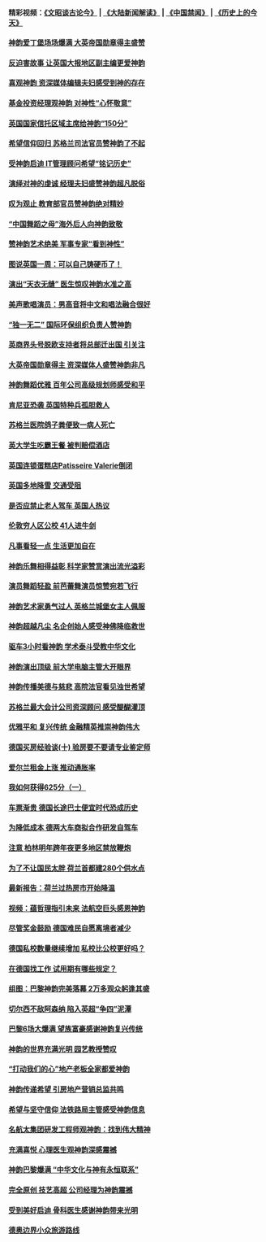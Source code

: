 #### 精彩视频：[《文昭谈古论今》](https://github.com/gfw-breaker/wenzhao/blob/master/README.md?t=01261530) | [《大陆新闻解读》](https://github.com/gfw-breaker/ntdtv-comedy/blob/master/README.md?t=01261530) | [《中国禁闻》](https://github.com/gfw-breaker/ntdtv-news/blob/master/README.md?t=01261530) | [《历史上的今天》](https://github.com/gfw-breaker/today-in-history/blob/master/README.md?t=01261530) 

#### [神韵爱丁堡场场爆满 大英帝国勋章得主盛赞](../pages/nsc974/n11003114.md?t=01261530) 

#### [反迫害故事 让英国大报地区副主编更爱神韵](../pages/nsc974/n11003184.md?t=01261530) 

#### [喜观神韵 资深媒体编辑夫妇感受到神的存在](../pages/nsc974/n11003116.md?t=01261530) 

#### [基金投资经理观神韵 对神性“心怀敬意”](../pages/nsc974/n11003069.md?t=01261530) 

#### [英国国家信托区域主席给神韵“150分”](../pages/nsc974/n11003048.md?t=01261530) 

#### [希望信仰回归 苏格兰司法官员赞神韵了不起](../pages/nsc974/n11003060.md?t=01261530) 

#### [受神韵启迪 IT管理顾问希望“铭记历史”](../pages/nsc974/n11003055.md?t=01261530) 

#### [演绎对神的虔诚 经理夫妇盛赞神韵超凡脱俗](../pages/nsc974/n11003014.md?t=01261530) 

#### [叹为观止 教育部官员赞神韵绝对精妙](../pages/nsc974/n11003000.md?t=01261530) 

#### [“中国舞蹈之母”海外后人向神韵致敬](../pages/nsc974/n11002983.md?t=01261530) 

#### [赞神韵艺术绝美 军事专家“看到神性”](../pages/nsc974/n11002960.md?t=01261530) 

#### [图说英国一周：可以自己铸硬币了！](../pages/nsc974/n11002835.md?t=01261530) 

#### [演出“天衣无缝” 医生惊叹神韵水准之高](../pages/nsc974/n11002806.md?t=01261530) 

#### [美声歌唱演员：男高音将中文和唱法融合很好](../pages/nsc974/n11002784.md?t=01261530) 

#### [“独一无二” 国际环保组织负责人赞神韵](../pages/nsc974/n11002679.md?t=01261530) 

#### [英商界头号脱欧支持者将总部迁出国 引关注](../pages/nsc974/n11002435.md?t=01261530) 

#### [大英帝国勋章得主 资深媒体人盛赞神韵非凡](../pages/nsc974/n11002544.md?t=01261530) 

#### [神韵舞蹈优雅 百年公司高级规划师感受和平](../pages/nsc974/n11002532.md?t=01261530) 

#### [肯尼亚恐袭 英国特种兵孤胆救人](../pages/nsc974/n11002522.md?t=01261530) 

#### [苏格兰医院鸽子粪便致一病人死亡](../pages/nsc974/n11002503.md?t=01261530) 

#### [英大学生吃霸王餐 被判赔偿酒店](../pages/nsc974/n11002494.md?t=01261530) 

#### [英国连锁蛋糕店Patisseire Valerie倒闭](../pages/nsc974/n11002478.md?t=01261530) 

#### [英国多地降雪 交通受阻](../pages/nsc974/n11002473.md?t=01261530) 

#### [是否应禁止老人驾车 英国人热议](../pages/nsc974/n11002456.md?t=01261530) 

#### [伦敦穷人区公校 41人进牛剑](../pages/nsc974/n11002447.md?t=01261530) 

#### [凡事看轻一点 生活更加自在](../pages/nsc974/n11001530.md?t=01261530) 

#### [神韵乐舞相得益彰 科学家赞赏演出流光溢彩](../pages/nsc974/n11000482.md?t=01261530) 

#### [演员舞蹈轻盈 前芭蕾舞演员惊赞宛若飞行](../pages/nsc974/n11000679.md?t=01261530) 

#### [神韵艺术家勇气过人 英格兰城堡女主人佩服](../pages/nsc974/n11000611.md?t=01261530) 

#### [神韵超越凡尘 名企创始人感受神佛降临救世](../pages/nsc974/n11000367.md?t=01261530) 

#### [驱车3小时看神韵 学术泰斗受教中华文化](../pages/nsc974/n11000203.md?t=01261530) 

#### [神韵演出顶级 前大学电脑主管大开眼界](../pages/nsc974/n11000267.md?t=01261530) 

#### [神韵传播美德与慈悲 高院法官看见浊世希望](../pages/nsc974/n11000186.md?t=01261530) 

#### [苏格兰最大会计公司资深顾问 感受醍醐灌顶](../pages/nsc974/n11000151.md?t=01261530) 

#### [优雅平和 复兴传统 金融精英推崇神韵伟大](../pages/nsc974/n11000074.md?t=01261530) 

#### [德国买房经验谈(十) 验房要不要请专业鉴定师](../pages/nsc974/n10998982.md?t=01261530) 

#### [爱尔兰租金上涨 推动通胀率](../pages/nsc974/n10998953.md?t=01261530) 

#### [我如何获得625分（一）](../pages/nsc974/n10998868.md?t=01261530) 

#### [车票渐贵 德国长途巴士便宜时代恐成历史](../pages/nsc974/n10996183.md?t=01261530) 

#### [为降低成本 德两大车商拟合作研发自驾车](../pages/nsc974/n10996237.md?t=01261530) 

#### [注意 柏林明年跨年夜更多地区禁放鞭炮](../pages/nsc974/n10996257.md?t=01261530) 

#### [为了不让国民太胖 荷兰首都建280个供水点](../pages/nsc974/n10996114.md?t=01261530) 

#### [最新报告：荷兰过热房市开始降温](../pages/nsc974/n10996082.md?t=01261530) 

#### [视频：蕴哲理指引未来 法航空巨头感恩神韵](../pages/nsc974/n10992381.md?t=01261530) 

#### [尽管奖金鼓励 德国难民自愿离境者减少](../pages/nsc974/n10994148.md?t=01261530) 

#### [德国私校数量继续增加 私校比公校更好吗？](../pages/nsc974/n10994125.md?t=01261530) 

#### [在德国找工作 试用期有哪些规定？](../pages/nsc974/n10993992.md?t=01261530) 

#### [组图：巴黎神韵完美落幕 2万多观众躬逢其盛](../pages/nsc974/n10991478.md?t=01261530) 

#### [切尔西不敌阿森纳 陷入英超“争四”泥潭](../pages/nsc974/n10990981.md?t=01261530) 

#### [巴黎6场大爆满 望族富豪感谢神韵复兴传统](../pages/nsc974/n10990485.md?t=01261530) 

#### [神韵的世界充满光明  园艺教授赞叹](../pages/nsc974/n10990393.md?t=01261530) 

#### [“打动我们的心”地产老板全家都爱神韵](../pages/nsc974/n10990224.md?t=01261530) 

#### [神韵传递希望 引房地产营销总监共鸣](../pages/nsc974/n10990026.md?t=01261530) 

#### [希望与坚守信仰 法铁路局主管感受神韵信息](../pages/nsc974/n10990061.md?t=01261530) 

#### [名航太集团研发工程师观神韵：找到伟大精神](../pages/nsc974/n10989922.md?t=01261530) 

#### [充满喜悦 心理医生观神韵深感震撼](../pages/nsc974/n10990031.md?t=01261530) 

#### [神韵巴黎爆满 “中华文化与神有永恒联系”](../pages/nsc974/n10989837.md?t=01261530) 

#### [完全原创 技艺高超 公司经理为神韵震撼](../pages/nsc974/n10989954.md?t=01261530) 

#### [受到美好启迪 骨科医生感谢神韵带来光明](../pages/nsc974/n10989946.md?t=01261530) 

#### [德奥边界小众旅游路线](../pages/nsc974/n10989938.md?t=01261530) 

